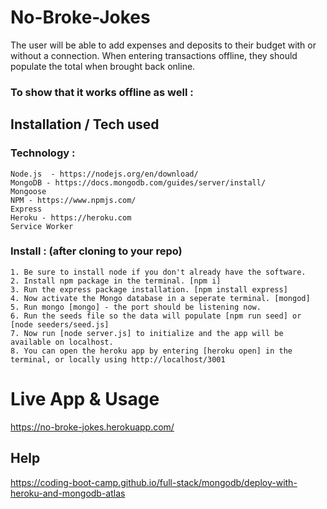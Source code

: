# No-Broke-Jokes

The user will be able to add expenses and deposits to their budget with or without a connection. When entering transactions offline, they should populate the total when brought back online.


### To show that it works offline as well : 


## Installation / Tech used 

### Technology : 
    Node.js  - https://nodejs.org/en/download/
    MongoDB - https://docs.mongodb.com/guides/server/install/
    Mongoose
    NPM - https://www.npmjs.com/
    Express 
    Heroku - https://heroku.com
    Service Worker

### Install : (after cloning to your repo)
    1. Be sure to install node if you don't already have the software. 
    2. Install npm package in the terminal. [npm i]
    3. Run the express package installation. [npm install express]
    4. Now activate the Mongo database in a seperate terminal. [mongod]
    5. Run mongo [mongo] - the port should be listening now.
    6. Run the seeds file so the data will populate [npm run seed] or [node seeders/seed.js]
    7. Now run [node server.js] to initialize and the app will be available on localhost. 
    8. You can open the heroku app by entering [heroku open] in the terminal, or locally using http://localhost/3001

# Live App & Usage 

https://no-broke-jokes.herokuapp.com/



## Help

https://coding-boot-camp.github.io/full-stack/mongodb/deploy-with-heroku-and-mongodb-atlas
